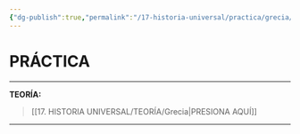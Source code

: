 ```yaml
---
{"dg-publish":true,"permalink":"/17-historia-universal/practica/grecia/","tags":["Historia","Práctica"]}
---
```



# PRÁCTICA
---
**TEORÍA:** 
>[[17. HISTORIA UNIVERSAL/TEORÍA/Grecia\|PRESIONA AQUÍ]]

---

